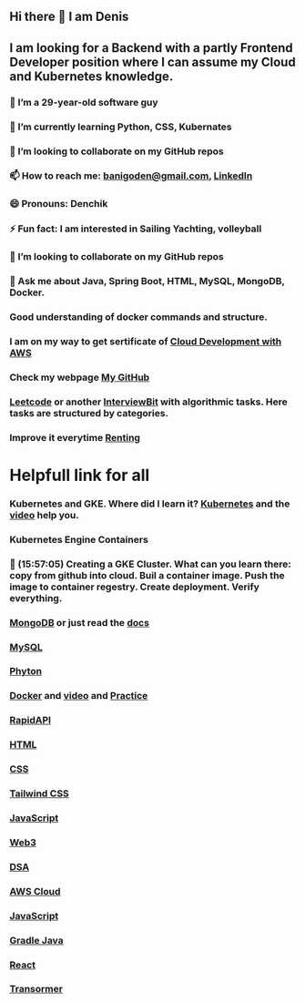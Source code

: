 ## Hi there 👋 I am Denis
##  I am looking for a Backend with a partly Frontend Developer position where I can assume my Cloud and Kubernetes knowledge.
### 🔭 I’m a 29-year-old software guy
### 🌱 I’m currently learning Python, CSS, Kubernates 
### 👯 I’m looking to collaborate on my GitHub repos
### 📫 How to reach me: [banigoden@gmail.com](mailto:banigoden@gmail.com), [LinkedIn](https:https://www.linkedin.com/in/denis-banigan-695b52148/)
### 😄 Pronouns: Denchik
### ⚡ Fun fact: I am interested in Sailing Yachting, volleyball
### 👯 I’m looking to collaborate on my GitHub repos
### 💬 Ask me about Java, Spring Boot, HTML, MySQL, MongoDB, Docker.
### Good understanding of docker commands and structure. 
### I am on my way to get sertificate of [Cloud Development with AWS](https://github.com/EPAM-JS-Competency-center/cloud-development-course-initial/tree/main/1_cloud_introduction)
### Check my webpage [My GitHub](https://banigoden.github.io/)
### [Leetcode](https://leetcode.com/) or another [InterviewBit](https://www.interviewbit.com/courses/programming) with algorithmic tasks. Here tasks are structured by categories. 
### Improve it everytime [Renting](https://github.com/banigoden/renting)
# Helpfull link for all
### Kubernetes  and GKE. Where did I learn it? [Kubernetes](https://kubernetes.io/docs/home/) and the [video](https://www.youtube.com/watch?v=jpno8FSqpc8&ab_channel=freeCodeCamp.org) help you.
### Kubernetes Engine Containers
### 🎤 (15:57:05) Creating a GKE Cluster. What can you learn there: copy from github into cloud. Buil a container image. Push the image to container regestry. Create deployment. Verify everything.
### [MongoDB](https://learn.mongodb.com/learn/dashboard) or just read the [docs](https://docs.mongodb.com)
### [MySQL](https://sqlbolt.com/lesson/introduction)
### [Phyton](https://learnpython.com)
### [Docker](https://docs.docker.com) and [video](https://www.youtube.com/watch?v=fqMOX6JJhGo&list=PLWKjhJtqVAbkzvvpY12KkfiIGso9A_Ixs&ab_channel=freeCodeCamp.org) and [Practice](https://kodekloud.com/lessons/hands-on-labs/)
### [RapidAPI](https://rapidapi.com/learn)
### [HTML](https://html.com)
### [CSS](https://css-tricks.com)
### [Tailwind CSS](https://tailwindcss.com)
### [JavaScript](https://javascript.info)
### [Web3](https://learnweb3.io)
### [DSA](https://algorithm-visualizer.org)
### [AWS Cloud](https://www.youtube.com/watch?v=SOTamWNgDKc&list=PLWKjhJtqVAbkzvvpY12KkfiIGso9A_Ixs&index=3&ab_channel=freeCodeCamp.org)
### [JavaScript](https://javascript.info)
### [Gradle Java](https://docs.gradle.org/current/samples/sample_building_java_applications.html)
### [React](https://react.dev/learn)
### [Transormer](https://transform.tools/json-to-java)


